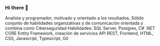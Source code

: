 ### Hi there 👋

<!--
**joseQuixchan/JoseQuixchan** is a ✨ _special_ ✨ repository because its `README.md` (this file) appears on your GitHub profile.

Analista y programador, motivado y orientado a los resultados, 
Sólido conjunto de habilidades organizativas y de comunicación orientada y combina como Ciberseguridad
Habilidades: SQL Server, Postgres, C# .NET CORE Entity Framework, creación de servicios API REST, Frontend, HTML, CSS, Javascript, Typescript, Git
-->
Analista y programador, motivado y orientado a los resultados, Sólido conjunto de habilidades organizativas y de comunicación orientada y combina como Ciberseguridad
Habilidades: SQL Server, Postgres, C# .NET CORE Entity Framework, creación de servicios API REST, Frontend, HTML, CSS, Javascript, Typescript, Git
